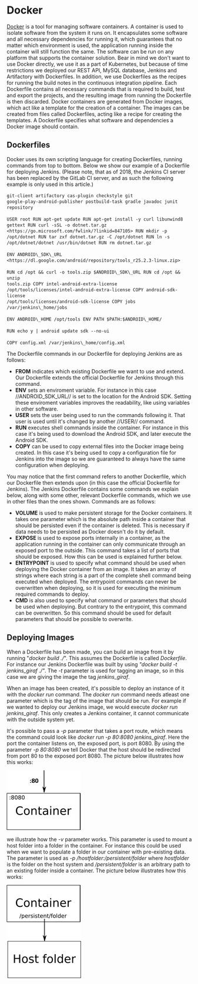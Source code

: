 # Docker
[Docker](https://en.wikipedia.org/wiki/Docker_\(software\) "wikilink")
is a tool for managing software containers. A container is used to
isolate software from the system it runs on. It encapsulates some
software and all necessary dependencies for running it, which guarantees
that no matter which environment is used, the application running inside
the container will still function the same. The software can be run on
any platform that supports the container solution. Bear in mind we don't
want to use Docker directly, we use it as a part of Kubernetes, but
because of time restrictions we deployed our REST API, MySQL database,
Jenkins and Artifactory with Dockerfiles. In addition, we use
Dockerfiles as the recipes for running the build notes in the continuous
integration pipeline. Each Dockerfile contains all necessary commands
that is required to build, test and export the projects, and the
resulting image from running the Dockerfile is then discarded. Docker
containers are generated from Docker images, which act like a template
for the creation of a container. The images can be created from files
called Dockerfiles, acting like a recipe for creating the templates. A
Dockerfile specifies what software and dependencies a Docker image
should contain.

## Dockerfiles

Docker uses its own scripting language for creating Dockerfiles, running 
commands from top to bottom. Below we show our example of a Dockerfile
for deploying Jenkins. (Please note, that as of 2018, the Jenkins CI
server has been replaced by the GitLab CI server, and as such the
following example is only used in this article.)

```docker FROM jenkins:latest RUN /usr/local/bin/install-plugins.sh google-oauth-plugin android-emulator android-lint oauth-credentials
git-client artifactory cas-plugin checkstyle git
google-play-android-publisher postbuild-task gradle javadoc junit
repository

USER root RUN apt-get update RUN apt-get install -y curl libunwind8
gettext RUN curl -sSL -o dotnet.tar.gz
<https://go.microsoft.com/fwlink/?linkid=847105> RUN mkdir -p
/opt/dotnet RUN tar zxf dotnet.tar.gz -C /opt/dotnet RUN ln -s
/opt/dotnet/dotnet /usr/bin/dotnet RUN rm dotnet.tar.gz

ENV ANDROID\_SDK\_URL
<https://dl.google.com/android/repository/tools_r25.2.3-linux.zip>

RUN cd /opt && curl -o tools.zip $ANDROID\_SDK\_URL RUN cd /opt && unzip
tools.zip COPY intel-android-extra-license
/opt/tools/licenses/intel-android-extra-license COPY android-sdk-license
/opt/tools/licenses/android-sdk-license COPY jobs
/var/jenkins\_home/jobs

ENV ANDROID\_HOME /opt/tools ENV PATH $PATH:$ANDROID\_HOME/

RUN echo y | android update sdk --no-ui

COPY config.xml /var/jenkins\_home/config.xml

```

The Dockerfile commands in our Dockerfile for deploying Jenkins are as
follows:

- **FROM** indicates which existing Dockerfile we want to use and
extend. Our Dockerfile extends the official Dockerfile for Jenkins
through this command. 
- **ENV** sets an enviroment variable. For
instance in this case //ANDROID\_SDK\_URL// is set to the location for
the Android SDK. Setting these enviroment variables improves the
readability, like using variables in other software. 
- **USER** sets
the user being used to run the commands following it. That user is used
until it's changed by another //USER// command. 
- **RUN** executes
shell commands inside the container. For instance in this case it's
being used to download the Android SDK, and later execute the Android
SDK.
- **COPY** can be used to copy external files into the Docker
image being created. In this case it's being used to copy a
configuration file for Jenkins into the image so we are guaranteed to
always have the same configuration when deploying.

You may notice that the first command refers to another Dockerfile,
which our Dockerfile then extends upon (in this case the official
Dockerfile for Jenkins). The Jenkins Dockerfile contains some commands
we explain below, along with some other, relevant Dockerfile commands,
which we use in other files than the ones shown. Commands are as
follows:

- **VOLUME** is used to make persistent storage for the Docker
containers. It takes one parameter which is the absolute path inside a
container that should be persisted even if the container is deleted.
This is necessary if data needs to be persisted as Docker doesn't do it
by default. 
- **EXPOSE** is used to expose ports internally in a
container, as the application running in the container can only
communicate through an exposed port to the outside. This command takes a
list of ports that should be exposed. How this can be used is explained
further below. 
- **ENTRYPOINT** is used to specify what command
should be used when deploying the Docker container from an image. It
takes an array of strings where each string is a part of the complete
shell command being executed when deployed. The entrypoint commands can
never be overwritten when deploying, so it is used for executing the
minimum required commands to deploy. 
- **CMD** is also used to
specify what command or parameters that should be used when deploying.
But contrary to the entrypoint, this command can be overwritten. So this
command should be used for default parameters that should be possible to
overwrite.

## Deploying Images

When a Dockerfile has been made, you can build an image from it by
running "*docker build ./*". This assumes the Dockerfile is called
*Dockerfile*. For instance our Jenkins Dockerfile was built by using
*"docker build -t jenkins\_giraf ./"*. The *-t* parameter is used
for tagging an image, so in this case we are giving the image the tag
*jenkins\_giraf*.

When an image has been created, it's possible to deploy an instance of
it with the *docker run* command. The *docker run* command needs
atleast one parameter which is the tag of the image that should be run.
For example if we wanted to deploy our Jenkins image, we would execute
*docker run jenkins\_giraf*. This only creates a Jenkins container, it
cannot communicate with the outside system yet.

It's possible to pass a *-p* parameter that takes a port route, which
means the command could look like *docker run -p 80:8080
jenkins\_giraf*. Here the port the container listens on, the exposed
port, is port 8080. By using the parameter *-p 80:8080* we tell Docker
that the host should be redirected from port 80 to the exposed port
8080. The picture below illustrates how this
works:

![DockerPortEx](./images/DockerPortEx.png "DockerPortEx")

we illustrate how the *-v* parameter works. This parameter is used to mount a host folder into a folder in the container. For instance this could be used when we want to populate a folder in our container with pre-existing data. The parameter is used as *-p /hostfolder:/persistent/folder* where *hostfolder* is the folder on the host system and */persistent/folder* is an arbitrary path to an existing folder inside a container. The picture below illustrates how this works:

![DockerVolumeEx](./images/DockerVolumeEx.png "DockerVolumeEx")
